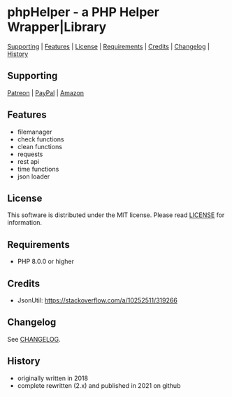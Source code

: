# phpHelper - a PHP Helper Wrapper|Library

[Supporting](https://github.com/robertsaupe/phphelper#supporting) |
[Features](https://github.com/robertsaupe/phphelper#features) |
[License](https://github.com/robertsaupe/phphelper#license) |
[Requirements](https://github.com/robertsaupe/phphelper#requirements) |
[Credits](https://github.com/robertsaupe/phphelper#credits) |
[Changelog](https://github.com/robertsaupe/phphelper#changelog) |
[History](https://github.com/robertsaupe/phphelper#history)

## Supporting
[Patreon](https://www.patreon.com/robertsaupe) |
[PayPal](https://www.paypal.com/donate?hosted_button_id=SQMRNY8YVPCZQ) |
[Amazon](https://www.amazon.de/ref=as_li_ss_tl?ie=UTF8&linkCode=ll2&tag=robertsaupe-21&linkId=b79bc86cee906816af515980cb1db95e&language=de_DE)

## Features
- filemanager
- check functions
- clean functions
- requests
- rest api
- time functions
- json loader

## License
This software is distributed under the MIT license. Please read [LICENSE](LICENSE) for information.

## Requirements
- PHP 8.0.0 or higher

## Credits
- JsonUtil: https://stackoverflow.com/a/10252511/319266

## Changelog
See [CHANGELOG](CHANGELOG.md).

## History
- originally written in 2018
- complete rewritten (2.x) and published in 2021 on github
